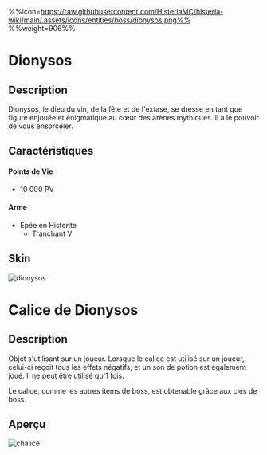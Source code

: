 %%icon=https://raw.githubusercontent.com/HisteriaMC/histeria-wiki/main/.assets/icons/entities/boss/dionysos.png%%
%%weight=906%%
# Dionysos

## Description 
Dionysos, le dieu du vin, de la fête et de l'extase, se dresse en tant que figure enjouée et énigmatique au cœur des arènes mythiques. Il a le pouvoir de vous ensorceler.

## Caractéristiques

#### __Points de Vie__
+ 10 000 PV

#### __Arme__
+ Epée en Histerite 
  - Tranchant V

## Skin
![dionysos](https://raw.githubusercontent.com/HisteriaMC/histeria-wiki/main/.assets/entities/boss/dionysos.png)


# Calice de Dionysos

## Description
Objet s'utilisant sur un joueur. Lorsque le calice est utilisé sur un joueur, celui-ci reçoit tous les effets négatifs, et un son de potion est également joué. Il ne peut être utilisé qu'1 fois. 

Le calice, comme les autres items de boss, est obtenable grâce aux clés de boss.

## Aperçu
![chalice](https://raw.githubusercontent.com/HisteriaMC/histeria-wiki/main/.assets/items/chalice.png)
